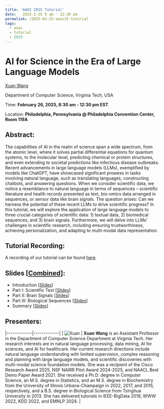 ```yaml
---
title: 'AAAI 2025 Tutorial'
date:   2025-2-25 9 am - 12:30 pm
permalink: /2025-02-25-aaai25-tutorial
tags:
  - aaai
  - tutorial
  - 2025
---
```


# AI for Science in the Era of Large Language Models

[Xuan Wang](https://xuanwang91.github.io/)

Department of Computer Science, Virginia Tech, USA

Time: **February 26, 2025, 8:30 am - 12:30 pm EST**

Location: **Philadelphia, Pennsylvania @ Philadelphia Convention Center, Room 119A**


## Abstract:
The capabilities of AI in the realm of science span a wide spectrum, from the atomic level, where it solves partial differential equations for quantum systems, to the molecular level, predicting chemical or protein structures, and even extending to societal predictions like infectious disease outbreaks. Recent advancements in large language models (LLMs), exemplified by models like ChatGPT, have showcased significant prowess in tasks involving natural language, such as translating languages, constructing chatbots, and answering questions. When we consider scientific data, we notice a resemblance to natural language in terms of sequences – scientific literature and health records presented as text, bio-omics data arranged in sequences, or sensor data like brain signals. The question arises: Can we harness the potential of these recent LLMs to drive scientific progress? In this tutorial, we will explore the application of large language models to three crucial categories of scientific data: 1) textual data, 2) biomedical sequences, and 3) brain signals. Furthermore, we will delve into LLMs' challenges in scientific research, including ensuring trustworthiness, achieving personalization, and adapting to multi-modal data representation.


## Tutorial Recording:
A recording of our tutorial can be found [here](https://us06web.zoom.us/rec/share/5szJ06AHh2yQF1JHuAupCIhCMTgwfWUN31HryvSk8p5wyQovu5jheL0RsmEfFF7r.yHGNL1q0KZKIodrs).


## Slides \[[Combined](https://drive.google.com/file/d/12i1wKhIIPD_zz15LhnUc3OBDc3Bii4wo/view?usp=sharing)]:
- Introduction \[[Slides](https://drive.google.com/file/d/1H_7tc72Oy9Oah69fS91vdc8tyqRZ7w5-/view?usp=sharing)]
- Part I: Scientific Text \[[Slides](https://drive.google.com/file/d/1qfN9Vt_TdTg28WQoFoJeTzSCzNByksTW/view?usp=sharing)]
- Part II: Brain Signals \[[Slides](https://drive.google.com/file/d/1nLXEgWhguKhmgfi6WlqIWAaW1ndMX3bc/view?usp=sharing)]
- Part III: Biological Sequences \[[Slides](https://drive.google.com/file/d/1kpcw4M3sBCJGtqnVhXncs7dLotXOQKDp/view?usp=sharing)]
- Summary \[[Slides](https://drive.google.com/file/d/1NFHdtUi4HNTgrsoRR7yDX7pKKX85Mgk0/view?usp=sharing)]


## Presenters: 

|-------------|-------------|
| ![Xuan](https://github.com/xuanwang91/xuanwang91.github.io/blob/master/images/img/Xuan2016.jpg?raw=True) | **Xuan Wang** is an Assistant Professor in the Department of Computer Science Department at Virginia Tech. Her research interests are in natural language processing, data mining, AI for sciences, and AI for healthcare. Her current research directions include natural language understanding with limited supervision, complex reasoning and planning with large language models, and scientific discoveries with multi-modal science foundation models. She was a recipient of the Cisco Research Award 2025, NSF NAIRR Pilot Award 2024-2025, and NAACL Best Demo Paper Award 2021. She received a Ph.D. degree in Computer Science, an M.S. degree in Statistics, and an M.S. degree in Biochemistry from the University of Illinois Urbana-Champaign in 2022, 2017, and 2015, respectively, and a B.S. degree in Biological Science from Tsinghua University in 2013. She has delivered tutorials in IEEE-BigData 2019, WWW 2022, KDD 2022, and EMNLP 2024. |

